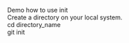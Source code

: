 Demo how to use init 
<br>
Create a directory on your local system.
<br>
cd directory_name
<br>
git init
<br>
